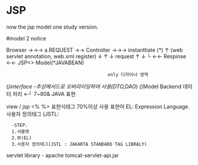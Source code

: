 # JSP
now the jsp model one study version.


#model 2 notice

Browser    →→→         a.REQUEST          →→       Controller <servlet>  →→→   instanttiate (*)
  ↑   (web servlet annotation, web.xml register)                                    ↓
  ↑                                                                                 ↓  request
  ↑                                                                                 ↓
  └                 ←←  Respinse      ←←    JSP<<view>>                    Model(*JAVABEAN)
                                          
                                          only 디자이너 영역


(*)interface -추상메서드로 오버라이딩하여 사용(DTO,DAO)
(*)Model  Backend 데이터 처리               ←┘
7~80& JAVA 표현 

view / jsp  <% %> 표현식태그 70%이상 사용
      표현어 EL: Expression Language.
      사용자 정의태그 (JSTL:
      
      
      
      -STEP.      
      1.서블렛
      2.뷰(EL)
      3.사용자 정의태그(JSTL : JAKARTA STANDARD TAG LIBRALY)
      
servlet library - apache tomcat-servlet-api.jar
